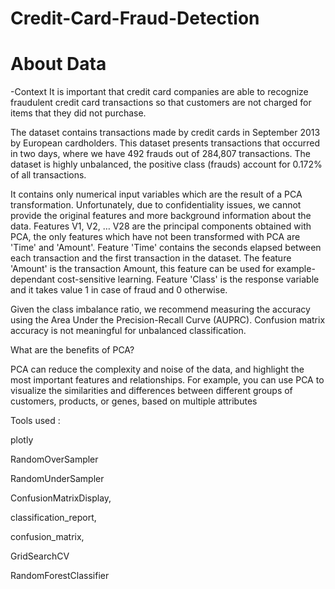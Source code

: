 # Credit-Card-Fraud-Detection

# About Data

-Context It is important that credit card companies are able to recognize fraudulent credit card transactions so that customers are not charged for items that they did not purchase.



The dataset contains transactions made by credit cards in September 2013 by European cardholders. This dataset presents transactions that occurred in two days, where we have 492 frauds out of 284,807 transactions. The dataset is highly unbalanced, the positive class (frauds) account for 0.172% of all transactions.

It contains only numerical input variables which are the result of a PCA transformation. Unfortunately, due to confidentiality issues, we cannot provide the original features and more background information about the data. Features V1, V2, … V28 are the principal components obtained with PCA, the only features which have not been transformed with PCA are 'Time' and 'Amount'. Feature 'Time' contains the seconds elapsed between each transaction and the first transaction in the dataset. The feature 'Amount' is the transaction Amount, this feature can be used for example-dependant cost-sensitive learning. Feature 'Class' is the response variable and it takes value 1 in case of fraud and 0 otherwise.

Given the class imbalance ratio, we recommend measuring the accuracy using the Area Under the Precision-Recall Curve (AUPRC). Confusion matrix accuracy is not meaningful for unbalanced classification.



What are the benefits of PCA?

PCA can reduce the complexity and noise of the data, and highlight the most important features and relationships. For example, you can use PCA to visualize the similarities and differences between different groups of customers, products, or genes, based on multiple attributes





Tools used :

plotly

RandomOverSampler

RandomUnderSampler

ConfusionMatrixDisplay,

classification_report,

confusion_matrix,

GridSearchCV

RandomForestClassifier
